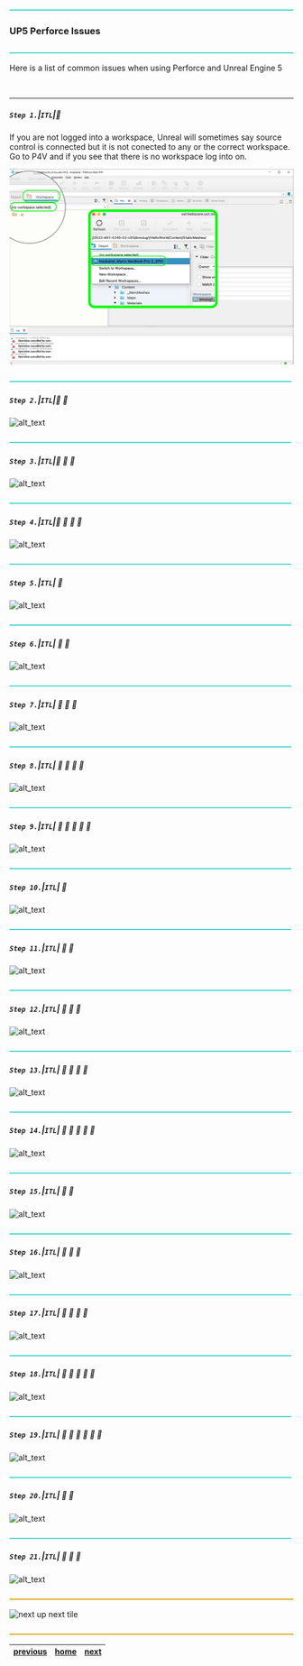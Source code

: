 ![](images/line3.png)

### UP5 Perforce Issues

![](images/line3.png)

Here is a list of common issues when using Perforce and Unreal Engine 5

<br>

---


##### `Step 1.`\|`ITL`|:small_blue_diamond:

If you are not logged into a workspace, Unreal will sometimes say source control is connected but it is not conected to any or the correct workspace.  Go to P4V and if you see that there is no workspace log into on.

![alt_text](images/noValidWorksspaceP4v.png)

![](images/line2.png)

##### `Step 2.`\|`ITL`|:small_blue_diamond: :small_blue_diamond: 

![alt_text](images/.jpg)

![](images/line2.png)

##### `Step 3.`\|`ITL`|:small_blue_diamond: :small_blue_diamond: :small_blue_diamond:

![alt_text](images/.jpg)

![](images/line2.png)

##### `Step 4.`\|`ITL`|:small_blue_diamond: :small_blue_diamond: :small_blue_diamond: :small_blue_diamond:

![alt_text](images/.jpg)

![](images/line2.png)

##### `Step 5.`\|`ITL`| :small_orange_diamond:

![alt_text](images/.jpg)

![](images/line2.png)

##### `Step 6.`\|`ITL`| :small_orange_diamond: :small_blue_diamond:

![alt_text](images/.jpg)

![](images/line2.png)

##### `Step 7.`\|`ITL`| :small_orange_diamond: :small_blue_diamond: :small_blue_diamond:

![alt_text](images/.jpg)

![](images/line2.png)

##### `Step 8.`\|`ITL`| :small_orange_diamond: :small_blue_diamond: :small_blue_diamond: :small_blue_diamond:

![alt_text](images/.jpg)

![](images/line2.png)

##### `Step 9.`\|`ITL`| :small_orange_diamond: :small_blue_diamond: :small_blue_diamond: :small_blue_diamond: :small_blue_diamond:

![alt_text](images/.jpg)

![](images/line2.png)

##### `Step 10.`\|`ITL`| :large_blue_diamond:

![alt_text](images/.jpg)

![](images/line2.png)

##### `Step 11.`\|`ITL`| :large_blue_diamond: :small_blue_diamond: 

![alt_text](images/.jpg)

![](images/line2.png)


##### `Step 12.`\|`ITL`| :large_blue_diamond: :small_blue_diamond: :small_blue_diamond: 

![alt_text](images/.jpg)

![](images/line2.png)

##### `Step 13.`\|`ITL`| :large_blue_diamond: :small_blue_diamond: :small_blue_diamond:  :small_blue_diamond: 

![alt_text](images/.jpg)

![](images/line2.png)

##### `Step 14.`\|`ITL`| :large_blue_diamond: :small_blue_diamond: :small_blue_diamond: :small_blue_diamond:  :small_blue_diamond: 

![alt_text](images/.jpg)

![](images/line2.png)

##### `Step 15.`\|`ITL`| :large_blue_diamond: :small_orange_diamond: 

![alt_text](images/.jpg)

![](images/line2.png)

##### `Step 16.`\|`ITL`| :large_blue_diamond: :small_orange_diamond:   :small_blue_diamond: 

![alt_text](images/.jpg)

![](images/line2.png)

##### `Step 17.`\|`ITL`| :large_blue_diamond: :small_orange_diamond: :small_blue_diamond: :small_blue_diamond:

![alt_text](images/.jpg)

![](images/line2.png)

##### `Step 18.`\|`ITL`| :large_blue_diamond: :small_orange_diamond: :small_blue_diamond: :small_blue_diamond: :small_blue_diamond:

![alt_text](images/.jpg)

![](images/line2.png)

##### `Step 19.`\|`ITL`| :large_blue_diamond: :small_orange_diamond: :small_blue_diamond: :small_blue_diamond: :small_blue_diamond: :small_blue_diamond:

![alt_text](images/.jpg)

![](images/line2.png)

##### `Step 20.`\|`ITL`| :large_blue_diamond: :large_blue_diamond:

![alt_text](images/.jpg)

![](images/line2.png)

##### `Step 21.`\|`ITL`| :large_blue_diamond: :large_blue_diamond: :small_blue_diamond:

![alt_text](images/.jpg)

![](images/line.png)

<!-- <img src="https://via.placeholder.com/1000x100/45D7CA/000000/?text=Next Up - ADD NEXT TITLE"> -->
![next up next tile](images/banner.png)

![](images/line.png)

| [previous]()| [home](README.md#user-content-ue4-lighting) | [next]()|
|---|---|---|
